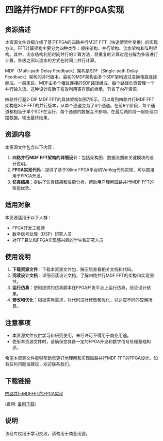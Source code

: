 # 四路并行MDF FFT的FPGA实现

## 资源描述

本资源文件详细介绍了基于FPGA的四路并行MDF FFT（快速傅里叶变换）的实现方法。FFT计算架构主要分为四种类型：顺序架构、并行架构、流水架构和阵列架构。其中，流水结构利用时间并行的计算方法，将重复的计算过程分解为多级进行计算，各级之间以流水的方式在时间上并行计算。

MDF（Multi-path Delay Feedback）架构是SDF（Single-path Delay Feedback）架构的并行版本。最初的MDF架构由多个SDF架构通过变换电路连接而成。一般来说，MDF由多个相互连接的SDF路径组成，每个路径负责管理一个并行输入流。这种设计有助于有效利用寄存器的继承，节省了内存资源。

四路并行基2-DIF MDF FFT的具体架构如图7所示，可以看到四路并行MDF FFT架构是SDF FFT的并行版本，从单个通道变为了4个通道。在前8个阶段，每个通道都相当于单个SDF在运行，每个通道的数据互不影响，在最后两阶段一起处理四路数据，输出最终结果。

## 资源内容

本资源文件包含以下内容：

1. **四路并行MDF FFT架构的详细设计**：包括架构图、数据流图和关键模块的设计说明。
2. **FPGA实现代码**：提供了基于Xilinx FPGA平台的Verilog代码实现，可以直接用于FPGA开发。
3. **仿真结果**：提供了仿真结果和性能分析，帮助用户理解四路并行MDF FFT的性能优势。

## 适用对象

本资源适用于以下人群：

- FPGA开发工程师
- 数字信号处理（DSP）研究人员
- 对FFT算法和FPGA实现感兴趣的学生和研究人员

## 使用说明

1. **下载资源文件**：下载本资源文件包，解压后查看相关文档和代码。
2. **阅读设计文档**：详细阅读设计文档，了解四路并行MDF FFT的架构和实现细节。
3. **运行仿真**：使用提供的仿真脚本在FPGA开发平台上运行仿真，验证设计结果。
4. **修改和优化**：根据实际需求，对代码进行修改和优化，以适应不同的应用场景。

## 注意事项

- 本资源文件仅供学习和研究使用，未经许可不得用于商业用途。
- 使用本资源文件时，请确保您具备一定的FPGA开发和数字信号处理基础知识。

希望本资源文件能够帮助您更好地理解和实现四路并行MDF FFT的FPGA设计。如有任何问题或建议，欢迎联系我们。

## 下载链接
[四路并行MDFFFT的FPGA实现](https://pan.quark.cn/s/aa83909788af) 

(备用: [备用下载](https://pan.baidu.com/s/1BAeH81O6bhdysTuUfmOVLg?pwd=1234))

## 说明

该仓库仅用于学习交流，请勿用于商业用途。
